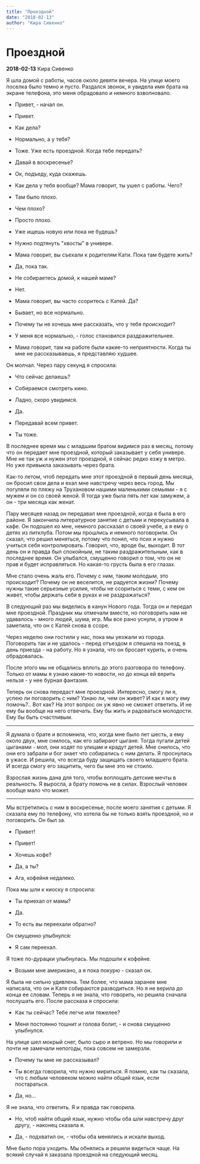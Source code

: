 ```yaml
---
title: "Проездной"
date: "2018-02-13"
author: "Кира Сивенко"
---
```


# Проездной

**2018-02-13** Кира Сивенко

Я шла домой с работы, часов около девяти вечера. На улице моего поселка было темно и пусто. Раздался звонок, я увидела имя брата на экране телефона, это меня обрадовало и немного взволновало.

- Привет, - начал он.

- Привет.

- Как дела?

- Нормально, а у тебя?

- Тоже. Уже есть проездной. Когда тебе передать?

- Давай в воскресенье?

- Ок, подъеду, куда скажешь.

- Как дела у тебя вообще? Мама говорит, ты ушел с работы. Чего?

- Там было плохо.

- Чем плохо?

- Просто плохо.

- Уже ищешь новую или пока не будешь?

- Нужно подтянуть "хвосты" в универе.

- Мама говорит, вы съехали к родителям Кати. Пока там будете жить?

- Да, пока так.

- Не собираетесь домой, к нашей маме?

- Нет.

- Мама говорит, вы часто ссоритесь с Катей. Да?

- Бывает, но все нормально.

- Почему ты не хочешь мне рассказать, что у тебя происходит?

- У меня все нормально, - голос становился раздражительнее.

- Мама говорит, там на работе были какие-то неприятности. Когда ты мне не рассказываешь, я представляю худшее.

Он молчал. Через пару секунд я спросила:

- Что сейчас делаешь?

- Собираемся смотреть кино.

- Ладно, скоро увидимся.

- Да.

- Передавай всем привет.

- Ты тоже.

В последнее время мы с младшим братом видимся раз в месяц, потому что он передает мне проездной, который заказывает у себя универе. Мне не так уж и нужен этот проездной, я сейчас редко езжу в метро. Но уже привыкла заказывать через брата.

Как-то летом, чтоб передать мне этот проездной в первый день месяца, он бросил свои дела и ехал мне навстречу через весь город. Мы погуляли по пляжу на Трухановом нашими маленькими семьями - я с мужем и он со своей женой. Я тогда уже была пять лет как замужем, а он - три месяца как женат.

Пару месяцев назад он передавал мне проездной, когда я была в его районе. Я закончила литературное занятие с детьми и перекусывала в кафе. Он подошел ко мне, немного рассказал о своей учебе, а я ему о детях из литклуба. Потом мы прошлись и немного поговорили. Он сказал, что решил меняться, потому что понял, что псих и нужно учиться себя контролировать. Говорил, что, вроде бы, выходит. В тот день он и правда был спокойным, не таким раздражительным, как в последнее время. Он улыбался, смущенно говорил о том, что он не прав и будет исправляться. Но какая-то грусть была в его глазах.

Мне стало очень жаль его. Почему с ним, таким молодым, это происходит? Почему он не веселится, не радуется жизни? Почему нужны такие серьезные усилия, чтобы не ссориться с теми, с кем он живет, чтобы держать себя в руках и не раздражаться?

В следующий раз мы виделись в канун Нового года. Тогда он и передал мне проездной. Праздник мы отмечали вместе, но поговорить нам не удавалось - много людей, шума, игр. Мы все рано уснули, а утром я заметила, что он с Катей снова в ссоре.

Через неделю они гостили у нас, пока мы уезжали из города. Поговорить так и не удалось - перед отъездом я спешила на поезд, в день приезда - на работу. Но я узнала, что он бросает курить, и очень обрадовалась.

После этого мы не общались вплоть до этого разговора по телефону. Только от мамы я узнаю какие-то новости, но до конца ей верить нельзя - у нее бурная фантазия.

Теперь он снова передаст мне проездной. Интересно, смогу ли я, успею ли поговорить с ним? Узнаю ли, чем он живет? И как я могу ему помочь?.. Вот как? На этот вопрос он уж явно не сможет ответить. И не ему бы вообще на него отвечать. Ему бы жить и радоваться молодости. Ему бы быть счастливым.

***

Я думала о брате и вспомнила, что, когда мне было лет шесть, а ему около двух, мне снилось, как его забирают цыгане. Тогда пугали детей цыганами - мол, они ходят по улицам и крадут детей. Мне снилось, что они его забрали и бог знает что собирались с ним делать. Я проснулась в ужасе. И решила, что всегда буду защищать своего младшего брата. И всегда смогу его защитить, чего бы мне это не стоило.

Взрослая жизнь дана для того, чтобы воплощать детские мечты в реальность. Я выросла, а брату помочь не в силах. Взрослый человек вообще мало что может.

***

Мы встретились с ним в воскресенье, после моего занятия с детьми. Я сказала ему по телефону, что хотела бы не только взять проездной, но и поговорить. Он был за.

- Привет!

- Привет!

- Хочешь кофе?

- Да, а ты?

- Ага, кофейня недалеко.

Пока мы шли к киоску я спросила:

- Ты приехал от мамы?

- Да.

- То есть вы переехали обратно?

Он смущенно улыбнулся:

- Я сам переехал.

Я тоже по-дурацки улыбнулась. Мы подошли к кофейне.

- Возьми мне американо, а я пока покурю - сказал он.

Я была не сильно удивлена. Тем более, что мама заранее мне написала, что он и Катя собираются разводиться. Но я не верила до конца ее словам. Теперь я не знала, что говорить, но решила сначала послушать его. После рассказа я спросила:

- Как ты сейчас? Тебе легче или тяжелее?

- Меня постоянно тошнит и голова болит, - и снова смущенно улыбнулся.

На улице шел мокрый снег, было сыро и ветрено. Но мы говорили и почти не замечали непогоды, пока совсем не замерзли.

- Почему ты мне не рассказывал?

- Ты всегда говорила, что нужно мириться. Я помню, как ты сказала, что с любым человеком можно найти общий язык, если постараться.

- Да, но...

Я не знала, что ответить. Я и правда так говорила.

- Но, чтоб найти общий язык, нужно чтобы оба шли навстречу друг другу, - наконец сказала я.

- Да, - подхватил он, - чтобы оба менялись и искали выход.

Мне было пора уходить. Мы обнялись и решили видеться чаще. На всякий случай я заказала проездной на следующий месяц.